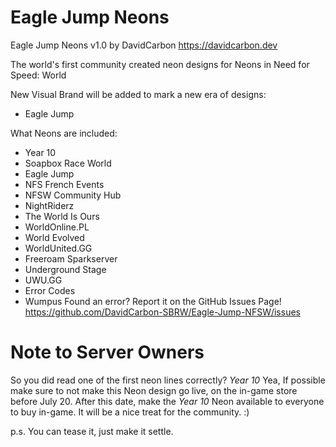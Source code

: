 # Eagle Jump Neons

Eagle Jump Neons v1.0
by DavidCarbon
https://davidcarbon.dev

The world's first community created neon designs for Neons in Need for Speed: World

New Visual Brand will be added to mark a new era of designs:
- Eagle Jump

What Neons are included:
- Year 10
- Soapbox Race World
- Eagle Jump
- NFS French Events
- NFSW Community Hub
- NightRiderz
- The World Is Ours
- WorldOnline.PL
- World Evolved
- WorldUnited.GG
- Freeroam Sparkserver
- Underground Stage
- UWU.GG
- Error Codes
- Wumpus
Found an error? Report it on the GitHub Issues Page!
https://github.com/DavidCarbon-SBRW/Eagle-Jump-NFSW/issues

# Note to Server Owners

So you did read one of the first neon lines correctly? *Year 10* 
Yea, If possible make sure to not make this Neon design go live, on the in-game store before July 20. After this date, make the *Year 10* Neon available to everyone to buy in-game.
It will be a nice treat for the community. :)

p.s. You can tease it, just make it settle.
